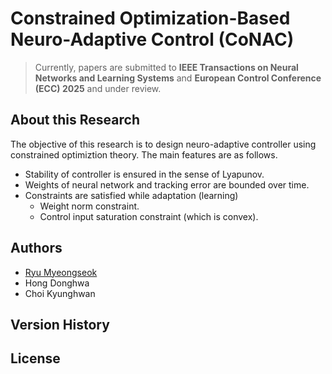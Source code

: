 # Constrained Optimization-Based Neuro-Adaptive Control (CoNAC)

> Currently, papers are submitted to __IEEE Transactions on Neural Networks and Learning Systems__ and __European Control Conference (ECC) 2025__ and under review. 

## About this Research

The objective of this research is to design neuro-adaptive controller using constrained optimiztion theory. 
The main features are as follows.

- Stability of controller is ensured in the sense of Lyapunov.
- Weights of neural network and tracking error are bounded over time.
- Constraints are satisfied while adaptation (learning)
    - Weight norm constraint.
    - Control input saturation constraint (which is convex).



## Authors

- [Ryu Myeongseok](https://github.com/DDingR)
- Hong Donghwa
- Choi Kyunghwan

## Version History

## License


